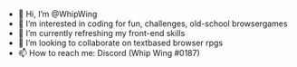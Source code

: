 - 👋 Hi, I’m @WhipWing
- 👀 I’m interested in coding for fun, challenges, old-school browsergames
- 🌱 I’m currently refreshing my front-end skills
- 💞️ I’m looking to collaborate on textbased browser rpgs
- 📫 How to reach me: Discord (Whip Wing #0187)

<!---
WhipWing/WhipWing is a ✨ special ✨ repository because its `README.md` (this file) appears on your GitHub profile.
You can click the Preview link to take a look at your changes.
--->
